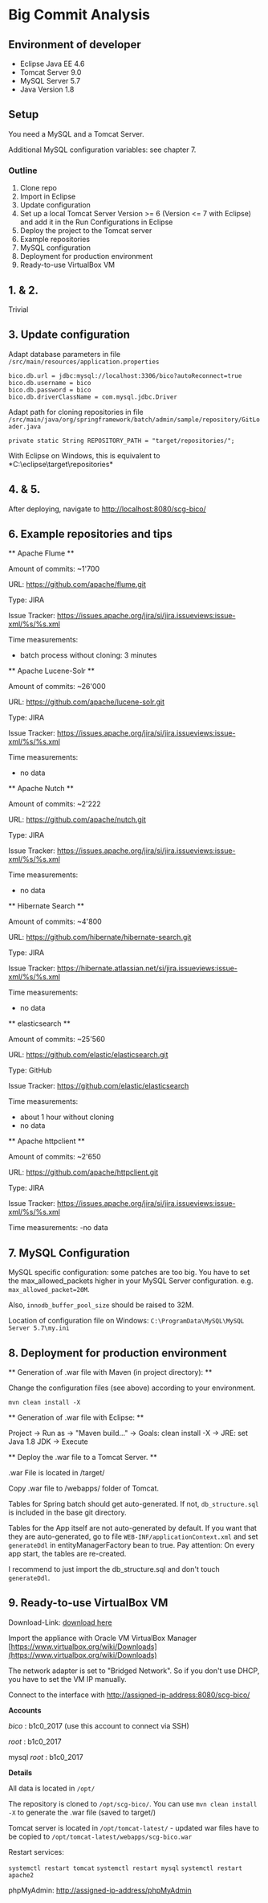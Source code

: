 # Big Commit Analysis #

## Environment of developer ##
- Eclipse Java EE 4.6
- Tomcat Server 9.0
- MySQL Server 5.7
- Java Version 1.8

## Setup ##

You need a MySQL and a Tomcat Server.

Additional MySQL configuration variables: see chapter 7.

### Outline ###

1. Clone repo
2. Import in Eclipse
3. Update configuration
4. Set up a local Tomcat Server Version >= 6 (Version <= 7 with Eclipse) and add it in the Run Configurations in Eclipse
5. Deploy the project to the Tomcat server
6. Example repositories
7. MySQL configuration
8. Deployment for production environment
9. Ready-to-use VirtualBox VM

## 1. & 2. ##
Trivial
## 3. Update configuration ##
Adapt database parameters in file
`/src/main/resources/application.properties`


	bico.db.url = jdbc:mysql://localhost:3306/bico?autoReconnect=true
	bico.db.username = bico
	bico.db.password = bico
	bico.db.driverClassName = com.mysql.jdbc.Driver


Adapt path for cloning repositories in file
`/src/main/java/org/springframework/batch/admin/sample/repository/GitLoader.java`

	private static String REPOSITORY_PATH = "target/repositories/";

With Eclipse on Windows, this is equivalent to *C:\eclipse\target\repositories\*

## 4. & 5. ##
After deploying, navigate to [http://localhost:8080/scg-bico/](http://localhost:8080/scg-bico/)

## 6. Example repositories and tips ##

** Apache Flume **

Amount of commits: ~1'700

URL: https://github.com/apache/flume.git

Type: JIRA

Issue Tracker: https://issues.apache.org/jira/si/jira.issueviews:issue-xml/%s/%s.xml

Time measurements:
- batch process without cloning: 3 minutes

** Apache Lucene-Solr **

Amount of commits: ~26'000

URL: https://github.com/apache/lucene-solr.git

Type: JIRA

Issue Tracker: https://issues.apache.org/jira/si/jira.issueviews:issue-xml/%s/%s.xml

Time measurements:
- no data

** Apache Nutch **

Amount of commits: ~2'222

URL: https://github.com/apache/nutch.git

Type: JIRA

Issue Tracker: https://issues.apache.org/jira/si/jira.issueviews:issue-xml/%s/%s.xml

Time measurements:
- no data

** Hibernate Search **

Amount of commits: ~4'800

URL: https://github.com/hibernate/hibernate-search.git

Type: JIRA

Issue Tracker: https://hibernate.atlassian.net/si/jira.issueviews:issue-xml/%s/%s.xml

Time measurements:
- no data

** elasticsearch **

Amount of commits: ~25'560

URL: https://github.com/elastic/elasticsearch.git

Type: GitHub

Issue Tracker: https://github.com/elastic/elasticsearch 

Time measurements:
- about 1 hour without cloning
- no data

** Apache httpclient **

Amount of commits: ~2'650 

URL: https://github.com/apache/httpclient.git

Type: JIRA

Issue Tracker: https://issues.apache.org/jira/si/jira.issueviews:issue-xml/%s/%s.xml

Time measurements:
-no data

## 7. MySQL Configuration ##
MySQL specific configuration: some patches are too big. You have to set the max_allowed_packets higher in your MySQL Server configuration. e.g. `max_allowed_packet=20M`.

Also, `innodb_buffer_pool_size` should be raised to 32M.

Location of configuration file on Windows: `C:\ProgramData\MySQL\MySQL Server 5.7\my.ini`

## 8. Deployment for production environment ##
** Generation of .war file with Maven (in project directory): **

Change the configuration files (see above) according to your environment.

	mvn clean install -X

** Generation of .war file with Eclipse: **

Project -> Run as -> "Maven build..."
-> Goals: clean install -X
-> JRE: set Java 1.8 JDK
-> Execute

** Deploy the .war file to a Tomcat Server. **

.war File is located in /target/

Copy .war file to /webapps/ folder of Tomcat.

Tables for Spring batch should get auto-generated. If not, `db_structure.sql` is included in the base git directory.

Tables for the App itself are not auto-generated by default. If you want that they are auto-generated, go to file `WEB-INF/applicationContext.xml` and set `generateDdl` in entityManagerFactory bean to true. Pay attention: On every app start, the tables are re-created.

I recommend to just import the db_structure.sql and don't touch `generateDdl`.

## 9. Ready-to-use VirtualBox VM ##

Download-Link: [download here](https://mega.nz/#!v4xkWIqR!BJ1cjpWcGUCjEJkYPOgGanTiVQ8VSIh54kRGiTmB56U)

Import the appliance with Oracle VM VirtualBox Manager [https://www.virtualbox.org/wiki/Downloads](https://www.virtualbox.org/wiki/Downloads)

The network adapter is set to "Bridged Network". So if you don't use DHCP, you have to set the VM IP manually.

Connect to the interface with [http://assigned-ip-address:8080/scg-bico/](http://assigned-ip-address:8080/scg-bico/)

**Accounts**

*bico* : b1c0_2017 (use this account to connect via SSH)

*root* : b1c0_2017

mysql *root* : b1c0_2017

**Details**

All data is located in `/opt/`

The repository is cloned to `/opt/scg-bico/`. You can use `mvn clean install -X` to generate the .war file (saved to target/)

Tomcat server is located in `/opt/tomcat-latest/` - updated war files have to be copied to `/opt/tomcat-latest/webapps/scg-bico.war`

Restart services:

`systemctl restart tomcat`
`systemctl restart mysql`
`systemctl restart apache2`

phpMyAdmin: [http://assigned-ip-address/phpMyAdmin](http://assigned-ip-address/phpMyAdmin)